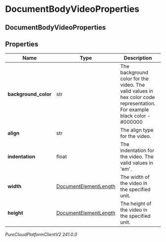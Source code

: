 # DocumentBodyVideoProperties

## DocumentBodyVideoProperties

## Properties

|Name | Type | Description | Notes|
|------------ | ------------- | ------------- | -------------|
| **background_color** | str | The background color for the video. The valid values in hex color code representation. For example black color - #000000 | [optional] |
| **align** | str | The align type for the video. | [optional] |
| **indentation** | float | The indentation for the video. The valid values in &#39;em&#39;. | [optional] |
| **width** | [DocumentElementLength](DocumentElementLength) | The width of the video in the specified unit. | [optional] |
| **height** | [DocumentElementLength](DocumentElementLength) | The height of the video in the specified unit. | [optional] |



_PureCloudPlatformClientV2 241.0.0_
